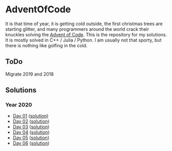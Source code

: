 # AdventOfCode

It is that time of year, it is getting cold outside, the first christmas trees are starting glitter, and many programmers around the world crack their knuckles solving the [Advent of Code](https://adventofcode.com/).
This is the repository for my solutions. It is mostly solved in C++ / Julia / Python.
I am usually not that sporty, but there is nothing like golfing in the cold.

## ToDo
 Migrate 2019 and 2018

<!SOLUTIONS>
<!-- Do not remove this lines, and write nothing after the <!SOLUTIONS> tag -->
<!--       They are used as marker for the generate_readme() function       -->

## Solutions

### Year 2020

* [Day 01](./AoC2020/solutions/01) ([solution](./AoC2020/solutions/01/output))
* [Day 02](./AoC2020/solutions/02) ([solution](./AoC2020/solutions/02/output))
* [Day 03](./AoC2020/solutions/03) ([solution](./AoC2020/solutions/03/output))
* [Day 04](./AoC2020/solutions/04) ([solution](./AoC2020/solutions/04/output))
* [Day 05](./AoC2020/solutions/05) ([solution](./AoC2020/solutions/05/output))
* [Day 06](./AoC2020/solutions/06) ([solution](./AoC2020/solutions/06/output))